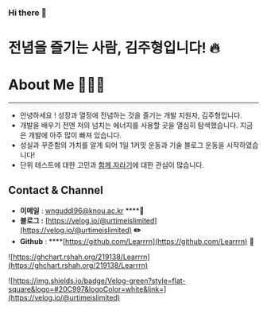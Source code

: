 ### Hi there 👋

<!--
**Learrrn/Learrrn** is a ✨ _special_ ✨ repository because its `README.md` (this file) appears on your GitHub profile.

Here are some ideas to get you started:

- 🔭 I’m currently working on ...
- 🌱 I’m currently learning ...
- 👯 I’m looking to collaborate on ...
- 🤔 I’m looking for help with ...
- 💬 Ask me about ...
- 📫 How to reach me: ...
- 😄 Pronouns: ...
- ⚡ Fun fact: ...
-->

# 전념을 즐기는 사람, 김주형입니다! 🔥


# **About Me**  🧑🏻‍💻

---

- 안녕하세요 ! 성장과 열정에 전념하는 것을 즐기는 개발 지원자, 김주형입니다.
- 개발을 배우기 전엔 저의 넘치는 에너지를 사용할 곳을 열심히 탐색했습니다. 지금은 개발에 아주 많이 빠져 있습니다.
- 성실과 꾸준함의 가치를 알게 되어 1일 1커밋 운동과 기술 블로그 운동을 시작하였습니다!
- 단위 테스트에 대한 고민과 [함께 자라기](http://www.yes24.com/Product/Goods/67350256)에 대한 관심이 많습니다.

## **Contact & Channel**

- **이메일** : wnguddl96@knou.ac.kr ****📧
- **블로그 :** [https://velog.io/@urtimeislimited](https://velog.io/@urtimeislimited) **✏️**
- **Github** :  ****[https://github.com/Learrrn](https://github.com/Learrrn) 📓

![https://ghchart.rshah.org/219138/Learrrn](https://ghchart.rshah.org/219138/Learrrn)

![https://img.shields.io/badge/Velog-green?style=flat-square&logo=#20C997&logoColor=white&link=](https://velog.io/@urtimeislimited)
